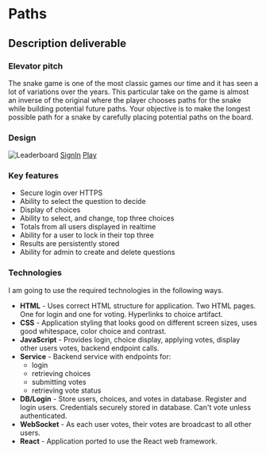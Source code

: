 # Paths

## Description deliverable

### Elevator pitch

The snake game is one of the most classic games our time and it has seen a lot of variations over the years. This particular take on the game is almost an inverse of the original where the player chooses paths for the snake while building potential future paths. Your objective is to make the longest possible path for a snake by carefully placing potential paths on the board.
### Design


![Leaderboard](images/Pathsleaderboard.png.png) [SignIn](images/Pathssignin.png) [Play](images/Pathsplay.png)
### Key features

- Secure login over HTTPS
- Ability to select the question to decide
- Display of choices
- Ability to select, and change, top three choices
- Totals from all users displayed in realtime
- Ability for a user to lock in their top three
- Results are persistently stored
- Ability for admin to create and delete questions

### Technologies

I am going to use the required technologies in the following ways.

- **HTML** - Uses correct HTML structure for application. Two HTML pages. One for login and one for voting. Hyperlinks to choice artifact.
- **CSS** - Application styling that looks good on different screen sizes, uses good whitespace, color choice and contrast.
- **JavaScript** - Provides login, choice display, applying votes, display other users votes, backend endpoint calls.
- **Service** - Backend service with endpoints for:
  - login
  - retrieving choices
  - submitting votes
  - retrieving vote status
- **DB/Login** - Store users, choices, and votes in database. Register and login users. Credentials securely stored in database. Can't vote unless authenticated.
- **WebSocket** - As each user votes, their votes are broadcast to all other users.
- **React** - Application ported to use the React web framework.
